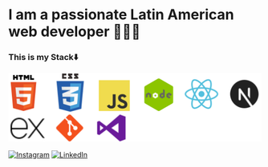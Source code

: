 # I am a passionate Latin American web developer 🧑🏻‍💻

### This is my Stack⬇️

![Stack](./stack.png)


[![Instagram](https://img.shields.io/badge/Instagram-@Anthony-E4405F?style=for-the-badge&logo=instagram&logoColor=white&labelColor=101010)](https://www.instagram.com/developtnb?igsh=NzZ2eHpna@54emRq&utm_source=qr)    [![LinkedIn](https://img.shields.io/badge/LinkedIn-@Anthony-0077B5?style=for-the-badge&logo=linkedin&logoColor=white&labelColor=101010)](https://www.linkedin.com/in/anthony-garcia-b48b492a8)  

